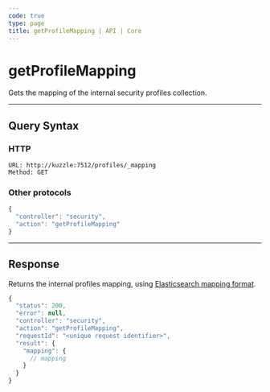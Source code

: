 ```yaml
---
code: true
type: page
title: getProfileMapping | API | Core
---
```


# getProfileMapping



Gets the mapping of the internal security profiles collection.

---

## Query Syntax

### HTTP

```http
URL: http://kuzzle:7512/profiles/_mapping
Method: GET
```

### Other protocols

```js
{
  "controller": "security",
  "action": "getProfileMapping"
}
```

---

## Response

Returns the internal profiles mapping, using [Elasticsearch mapping format](https://www.elastic.co/guide/en/elasticsearch/reference/7.4/mapping.html).

```js
{
  "status": 200,
  "error": null,
  "controller": "security",
  "action": "getProfileMapping",
  "requestId": "<unique request identifier>",
  "result": {
    "mapping": {
      // mapping
    }
  }
}
```
